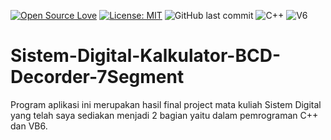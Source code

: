 [![Open Source Love](https://badges.frapsoft.com/os/v1/open-source.svg?style=flat)](https://github.com/ellerbrock/open-source-badges/)
[![License: MIT](https://img.shields.io/badge/License-MIT-green.svg)](https://opensource.org/licenses/MIT)
![GitHub last commit](https://img.shields.io/github/last-commit/devancakra/Sistem-Digital-Kalkulator-BCD-Decorder-7Segment)
![C++](https://img.shields.io/badge/C++%20-%2300599C.svg?&style=flat&logo=c%2B%2B&logoColor=white)
![V6](https://img.shields.io/badge/Visual%20Basic%206-%2340099C.svg?&style=flat&logo=vb6%2B%2B&logoColor=white)

# Sistem-Digital-Kalkulator-BCD-Decorder-7Segment
Program aplikasi ini merupakan hasil final project mata kuliah Sistem Digital yang telah saya sediakan menjadi 2 bagian yaitu dalam pemrograman C++ dan VB6.
